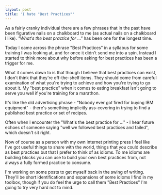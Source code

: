 ```yaml
---
layout: post
title: 'I hate "Best Practices"'
---
```


As a fairly cranky individual there are a few phrases that in the past have
been figurative nails on a chalkboard to me (as actual nails on a chalkboard I
like). _"What's the best practice for ..."_ has been one for the longest time.

Today I came across the phrase "Best Practices" in a syllabus for some
training I was looking at, and for once it didn't send me into a spin. Instead
I started to think more about why before asking for best practices has been a
trigger for me.

What it comes down to is that though I believe that best practices can exist,
I don't think that they're off-the-shelf items. They should come from careful
examination of what you're trying to achieve and how you're trying to go about
it. My "best practice" when it comes to eating breakfast isn't going to serve
you well if you're training for a marathon.

It's like the old advertising phrase - "Nobody ever got fired for buying IBM
equipment" - there's something implicitly ass-covering in trying to find a
published best practice or set of recipes.

Often when I encounter the "What's the best practice for ..." - I hear future
echoes of someone saying "well we followed best practices and failed", which
doesn't sit right.

Now of course as a person with my own internet printing press I feel like I've
got useful things to share with the world, things that you could describe as
best practices but that I prefer to think of as idioms. To me idioms are
building blocks you can use to build your own best practices from, not always
a fully formed practice to consume.

I'm working on some posts to get myself back in the swing of writing. They'll
be short identifications and expansions of some idioms I find in my toolbox,
though if you do feel the urge to call them "Best Practices" I'm going to try
very hard not to mind.

